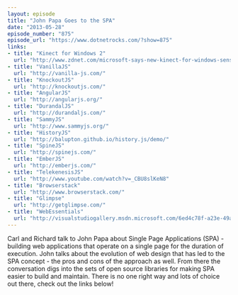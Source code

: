 ```yaml
---
layout: episode
title: "John Papa Goes to the SPA"
date: "2013-05-28"
episode_number: "875"
episode_url: "https://www.dotnetrocks.com/?show=875"
links:
- title: "Kinect for Windows 2"
  url: "http://www.zdnet.com/microsoft-says-new-kinect-for-windows-sensor-coming-in-2014-7000015821/"
- title: "VanillaJS"
  url: "http://vanilla-js.com/"
- title: "KnockoutJS"
  url: "http://knockoutjs.com/"
- title: "AngularJS"
  url: "http://angularjs.org/"
- title: "DurandalJS"
  url: "http://durandaljs.com/"
- title: "SammyJS"
  url: "http://www.sammyjs.org/"
- title: "HistoryJS"
  url: "http://balupton.github.io/history.js/demo/"
- title: "SpineJS"
  url: "http://spinejs.com/"
- title: "EmberJS"
  url: "http://emberjs.com/"
- title: "TelekenesisJS"
  url: "http://www.youtube.com/watch?v=_CBU8slKeN8"
- title: "Browserstack"
  url: "http://www.browserstack.com/"
- title: "Glimpse"
  url: "http://getglimpse.com/"
- title: "WebEssentials"
  url: "http://visualstudiogallery.msdn.microsoft.com/6ed4c78f-a23e-49ad-b5fd-369af0c2107f"
---
```


Carl and Richard talk to John Papa about Single Page Applications (SPA) - building web applications that operate on a single page for the duration of execution. John talks about the evolution of web design that has led to the SPA concept - the pros and cons of the approach as well. From there the conversation digs into the sets of open source libraries for making SPA easier to build and maintain. There is no one right way and lots of choice out there, check out the links below!
